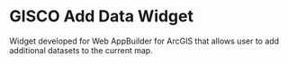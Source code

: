 # GISCO Add Data Widget
Widget developed for Web AppBuilder for ArcGIS that allows user to add additional datasets to the current map.
